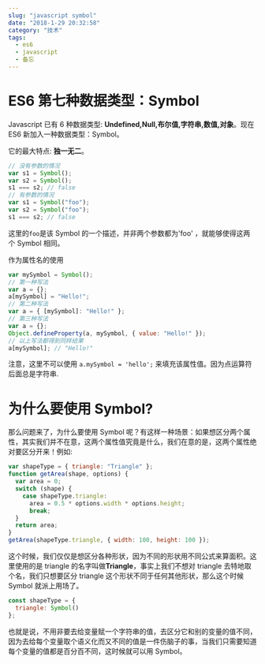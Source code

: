 ```yaml
---
slug: "javascript symbol"
date: "2018-1-29 20:32:58"
category: "技术"
tags:
  - es6
  - javascript
  - 备忘
---
```


# ES6 第七种数据类型：Symbol

Javascript 已有 6 种数据类型: **Undefined,Null,布尔值,字符串,数值,对象**。现在 ES6 新加入一种数据类型：Symbol。

它的最大特点: **独一无二**。

```js
// 没有参数的情况
var s1 = Symbol();
var s2 = Symbol();
s1 === s2; // false
// 有参数的情况
var s1 = Symbol("foo");
var s2 = Symbol("foo");
s1 === s2; // false
```

这里的`foo`是该 Symbol 的一个描述，并非两个参数都为'foo' ，就能够使得这两个 Symbol 相同。

作为属性名的使用

```js
var mySymbol = Symbol();
// 第一种写法
var a = {};
a[mySymbol] = "Hello!";
// 第二种写法
var a = { [mySymbol]: "Hello!" };
// 第三种写法
var a = {};
Object.defineProperty(a, mySymbol, { value: "Hello!" });
// 以上写法都得到同样结果
a[mySymbol]; // "Hello!"
```

注意，这里不可以使用 `a.mySymbol = 'hello';` 来填充该属性值。因为点运算符后面总是字符串.

# 为什么要使用 Symbol?

那么问题来了，为什么要使用 Symbol 呢？有这样一种场景：如果想区分两个属性，其实我们并不在意，这两个属性值究竟是什么，我们在意的是，这两个属性绝对要区分开来！例如:

```js
var shapeType = { triangle: "Triangle" };
function getArea(shape, options) {
  var area = 0;
  switch (shape) {
    case shapeType.triangle:
      area = 0.5 * options.width * options.height;
      break;
  }
  return area;
}
getArea(shapeType.triangle, { width: 100, height: 100 });
```

这个时候，我们仅仅是想区分各种形状，因为不同的形状用不同公式来算面积。这里使用的是 triangle 的名字叫做**Triangle**，事实上我们不想对 triangle 去特地取个名，我们只想要区分 triangle 这个形状不同于任何其他形状，那么这个时候 Symbol 就派上用场了。

```js
const shapeType = {
  triangle: Symbol()
};
```

也就是说，不用非要去给变量赋一个字符串的值，去区分它和别的变量的值不同，因为去给每个变量取个语义化而又不同的值是一件伤脑子的事，当我们只需要知道每个变量的值都是百分百不同，这时候就可以用 Symbol。
